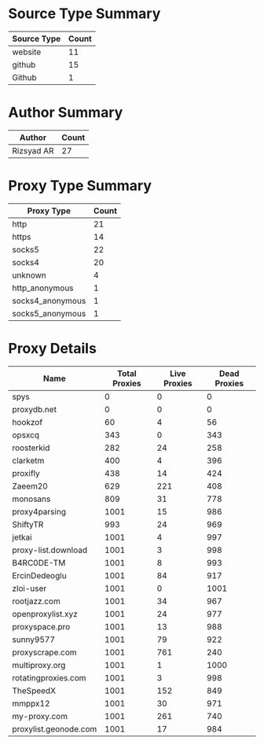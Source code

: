 # Source Type Summary

| Source Type | Count |
|-------------|-------|
| website | 11 |
| github | 15 |
| Github | 1 |


# Author Summary

| Author | Count |
|--------|-------|
| Rizsyad AR | 27 |


# Proxy Type Summary

| Proxy Type | Count |
|------------|-------|
| http | 21 |
| https | 14 |
| socks5 | 22 |
| socks4 | 20 |
| unknown | 4 |
| http_anonymous | 1 |
| socks4_anonymous | 1 |
| socks5_anonymous | 1 |


# Proxy Details

| Name | Total Proxies | Live Proxies | Dead Proxies |
|------|---------------|--------------|---------------|
| spys | 0 | 0 | 0 |
| proxydb.net | 0 | 0 | 0 |
| hookzof | 60 | 4 | 56 |
| opsxcq | 343 | 0 | 343 |
| roosterkid | 282 | 24 | 258 |
| clarketm | 400 | 4 | 396 |
| proxifly | 438 | 14 | 424 |
| Zaeem20 | 629 | 221 | 408 |
| monosans | 809 | 31 | 778 |
| proxy4parsing | 1001 | 15 | 986 |
| ShiftyTR | 993 | 24 | 969 |
| jetkai | 1001 | 4 | 997 |
| proxy-list.download | 1001 | 3 | 998 |
| B4RC0DE-TM | 1001 | 8 | 993 |
| ErcinDedeoglu | 1001 | 84 | 917 |
| zloi-user | 1001 | 0 | 1001 |
| rootjazz.com | 1001 | 34 | 967 |
| openproxylist.xyz | 1001 | 24 | 977 |
| proxyspace.pro | 1001 | 13 | 988 |
| sunny9577 | 1001 | 79 | 922 |
| proxyscrape.com | 1001 | 761 | 240 |
| multiproxy.org | 1001 | 1 | 1000 |
| rotatingproxies.com | 1001 | 3 | 998 |
| TheSpeedX | 1001 | 152 | 849 |
| mmppx12 | 1001 | 30 | 971 |
| my-proxy.com | 1001 | 261 | 740 |
| proxylist.geonode.com | 1001 | 17 | 984 |
